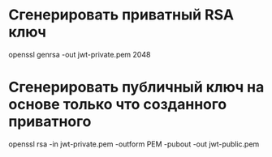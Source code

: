 # Сгенерировать приватный RSA ключ
openssl genrsa -out jwt-private.pem 2048 
# Сгенерировать публичный ключ на основе только что созданного приватного
openssl rsa -in jwt-private.pem -outform PEM -pubout -out jwt-public.pem